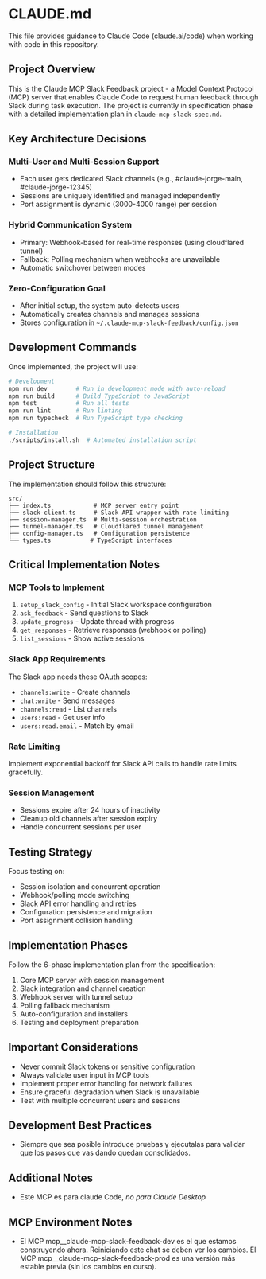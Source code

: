 # CLAUDE.md

This file provides guidance to Claude Code (claude.ai/code) when working with code in this repository.

## Project Overview

This is the Claude MCP Slack Feedback project - a Model Context Protocol (MCP) server that enables Claude Code to request human feedback through Slack during task execution. The project is currently in specification phase with a detailed implementation plan in `claude-mcp-slack-spec.md`.

## Key Architecture Decisions

### Multi-User and Multi-Session Support
- Each user gets dedicated Slack channels (e.g., #claude-jorge-main, #claude-jorge-12345)
- Sessions are uniquely identified and managed independently
- Port assignment is dynamic (3000-4000 range) per session

### Hybrid Communication System
- Primary: Webhook-based for real-time responses (using cloudflared tunnel)
- Fallback: Polling mechanism when webhooks are unavailable
- Automatic switchover between modes

### Zero-Configuration Goal
- After initial setup, the system auto-detects users
- Automatically creates channels and manages sessions
- Stores configuration in `~/.claude-mcp-slack-feedback/config.json`

## Development Commands

Once implemented, the project will use:

```bash
# Development
npm run dev        # Run in development mode with auto-reload
npm run build      # Build TypeScript to JavaScript
npm test           # Run all tests
npm run lint       # Run linting
npm run typecheck  # Run TypeScript type checking

# Installation
./scripts/install.sh  # Automated installation script
```

## Project Structure

The implementation should follow this structure:

```
src/
├── index.ts            # MCP server entry point
├── slack-client.ts     # Slack API wrapper with rate limiting
├── session-manager.ts  # Multi-session orchestration
├── tunnel-manager.ts   # Cloudflared tunnel management
├── config-manager.ts   # Configuration persistence
└── types.ts           # TypeScript interfaces
```

## Critical Implementation Notes

### MCP Tools to Implement
1. `setup_slack_config` - Initial Slack workspace configuration
2. `ask_feedback` - Send questions to Slack
3. `update_progress` - Update thread with progress
4. `get_responses` - Retrieve responses (webhook or polling)
5. `list_sessions` - Show active sessions

### Slack App Requirements
The Slack app needs these OAuth scopes:
- `channels:write` - Create channels
- `chat:write` - Send messages
- `channels:read` - List channels
- `users:read` - Get user info
- `users:read.email` - Match by email

### Rate Limiting
Implement exponential backoff for Slack API calls to handle rate limits gracefully.

### Session Management
- Sessions expire after 24 hours of inactivity
- Cleanup old channels after session expiry
- Handle concurrent sessions per user

## Testing Strategy

Focus testing on:
- Session isolation and concurrent operation
- Webhook/polling mode switching
- Slack API error handling and retries
- Configuration persistence and migration
- Port assignment collision handling

## Implementation Phases

Follow the 6-phase implementation plan from the specification:
1. Core MCP server with session management
2. Slack integration and channel creation
3. Webhook server with tunnel setup
4. Polling fallback mechanism
5. Auto-configuration and installers
6. Testing and deployment preparation

## Important Considerations

- Never commit Slack tokens or sensitive configuration
- Always validate user input in MCP tools
- Implement proper error handling for network failures
- Ensure graceful degradation when Slack is unavailable
- Test with multiple concurrent users and sessions

## Development Best Practices

- Siempre que sea posible introduce pruebas y ejecutalas para validar que los pasos que vas dando quedan consolidados.

## Additional Notes
- Este MCP es para claude Code, *no para Claude Desktop*

## MCP Environment Notes
- El MCP mcp__claude-mcp-slack-feedback-dev es el que estamos construyendo ahora. Reiniciando este chat se deben ver los cambios. El MCP mcp__claude-mcp-slack-feedback-prod es una versión más estable previa (sin los cambios en curso).